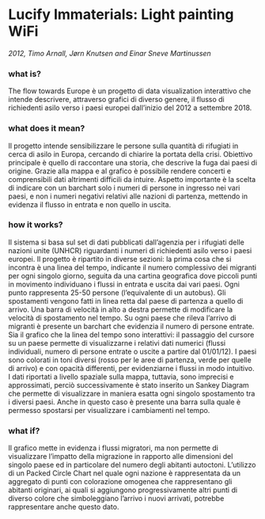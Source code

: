 # Lucify Immaterials: Light painting WiFi
_2012, Timo Arnall, Jørn Knutsen and Einar Sneve Martinussen_

### what is?
The flow towards Europe è un progetto di data visualization interattivo che intende descrivere, attraverso grafici di diverso genere, il flusso di richiedenti asilo verso i paesi europei dall’inizio del 2012 a settembre 2018. 


### what does it mean?
Il progetto intende sensibilizzare le persone sulla quantità di rifugiati in cerca di asilo in Europa, cercando di chiarire la portata della crisi. Obiettivo principale è quello di raccontare una storia, che descrive la fuga dai paesi di origine. Grazie alla mappa e al grafico è possibile rendere concerti e comprensibili dati altrimenti difficili da intuire. Aspetto importante è la scelta di indicare con un barchart solo i numeri di persone in ingresso nei vari paesi, e non i numeri negativi relativi alle nazioni di partenza, mettendo in evidenza il flusso in entrata e non quello in uscita.


### how it works?
Il sistema si basa sul set di dati pubblicati dall’agenzia per i rifugiati delle nazioni unite (UNHCR) riguardanti i numeri di richiedenti asilo verso i paesi europei. Il progetto è ripartito in diverse sezioni: la prima cosa che si incontra è una linea del tempo, indicante il numero complessivo dei migranti per ogni singolo giorno, seguita da una cartina geografica dove piccoli punti in movimento individuano i flussi in entrata e uscita dai vari paesi. Ogni punto rappresenta 25-50 persone (l’equivalente di un autobus). Gli spostamenti vengono fatti in linea retta dal paese di partenza a quello di arrivo. Una barra di velocità in alto a destra permette di modificare la velocità di spostamento nel tempo. Su ogni paese che rileva l’arrivo di migranti è presente un barchart che evidenzia il numero di persone entrate. Sia il grafico che la linea del tempo sono interattivi: il passaggio del cursore su un paese permette di visualizzarne i relativi dati numerici (flussi individuali, numero di persone entrate o uscite a partire dal 01/01/12). I paesi sono colorati in toni diversi (rosso per le aree di partenza, verde per quelle di arrivo) e con opacità differenti, per evidenziarne i flussi in modo intuitivo. I dati riportati a livello spaziale sulla mappa, tuttavia, sono imprecisi e approssimati, perciò successivamente è stato inserito un Sankey Diagram che permette di visualizzare in maniera esatta ogni singolo spostamento tra i diversi paesi. Anche in questo caso è presente una barra sulla quale è permesso spostarsi per visualizzare i cambiamenti nel tempo. 


### what if?
Il grafico mette in evidenza i flussi migratori, ma non permette di visualizzare l’impatto della migrazione in rapporto alle dimensioni del singolo paese ed in particolare del numero degli abitanti autoctoni. L’utilizzo di un Packed Circle Chart nel quale ogni nazione è rappresentata da un aggregato di punti con colorazione omogenea che rappresentano gli abitanti originari, ai quali si aggiungono progressivamente altri punti di diverso colore che simboleggiano l’arrivo i nuovi arrivati, potrebbe rappresentare anche questo dato.
